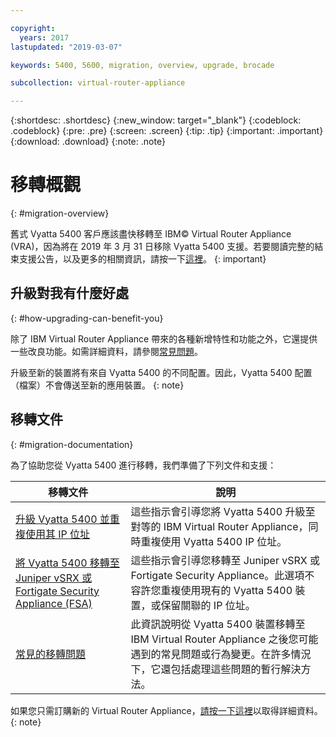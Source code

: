 ```yaml
---

copyright:
  years: 2017
lastupdated: "2019-03-07"

keywords: 5400, 5600, migration, overview, upgrade, brocade

subcollection: virtual-router-appliance

---
```


{:shortdesc: .shortdesc}
{:new_window: target="_blank"}
{:codeblock: .codeblock}
{:pre: .pre}
{:screen: .screen}
{:tip: .tip}
{:important: .important}
{:download: .download}
{:note: .note}

# 移轉概觀
{: #migration-overview}

舊式 Vyatta 5400 客戶應該盡快移轉至 IBM© Virtual Router Appliance (VRA)，因為將在 2019 年 3 月 31 日移除 Vyatta 5400 支援。若要閱讀完整的結束支援公告，以及更多的相關資訊，請按一下[這裡](/docs/infrastructure/virtual-router-appliance?topic=virtual-router-appliance-vyatta-5400-end-of-support-announcement)。
{: important}

## 升級對我有什麼好處
{: #how-upgrading-can-benefit-you}

除了 IBM Virtual Router Appliance 帶來的各種新增特性和功能之外，它還提供一些改良功能。如需詳細資料，請參閱[常見問題](/docs/infrastructure/virtual-router-appliance?topic=virtual-router-appliance-faqs-for-ibm-virtual-router-appliance#what-improvements-does-the-virtual-router-appliance-vyatta-5600-have-over-the-vyatta-5400-)。

升級至新的裝置將有來自 Vyatta 5400 的不同配置。因此，Vyatta 5400 配置（檔案）不會傳送至新的應用裝置。
{: note}

## 移轉文件
{: #migration-documentation}

為了協助您從 Vyatta 5400 進行移轉，我們準備了下列文件和支援：

| 移轉文件 |說明|
| ------------- | ------------- |
| [升級 Vyatta 5400 並重複使用其 IP 位址](/docs/infrastructure/virtual-router-appliance?topic=virtual-router-appliance-upgrading-the-vyatta-5400-and-reusing-its-ip-addresses) | 這些指示會引導您將 Vyatta 5400 升級至對等的 IBM Virtual Router Appliance，同時重複使用 Vyatta 5400 IP 位址。|
| [將 Vyatta 5400 移轉至 Juniper vSRX 或 Fortigate Security Appliance (FSA)](/docs/infrastructure/virtual-router-appliance?topic=virtual-router-appliance-migrating-a-vyatta-5400-to-a-juniper-vsrx-or-fortigate-security-appliance-fsa-10gbps) | 這些指示會引導您移轉至 Juniper vSRX 或 Fortigate Security Appliance。此選項不容許您重複使用現有的 Vyatta 5400 裝置，或保留關聯的 IP 位址。|
| [常見的移轉問題](/docs/infrastructure/virtual-router-appliance?topic=virtual-router-appliance-vyatta-5400-common-migration-issues)  | 此資訊說明從 Vyatta 5400 裝置移轉至 IBM Virtual Router Appliance 之後您可能遇到的常見問題或行為變更。在許多情況下，它還包括處理這些問題的暫行解決方法。|

如果您只需訂購新的 Virtual Router Appliance，[請按一下這裡](/docs/infrastructure/virtual-router-appliance?topic=virtual-router-appliance-getting-started)以取得詳細資料。
{: note}
